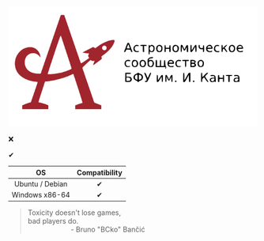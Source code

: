 <p align="center"><a href="https://astromodel.ru"><img alt="Astromodel" src="./configurator/static/images/logo.svg"></a></p>

❌

✔

|        OS       | Сompatibility |
|:---------------:|:-------------:|
| Ubuntu / Debian |      ✔       |
| Windows  x86-64 |      ✔       |



> Toxicity doesn't lose games, <br>
> bad players do. <br>
> &nbsp;&nbsp;&nbsp;&nbsp;&nbsp;&nbsp;&nbsp;&nbsp;&nbsp;&nbsp;&nbsp;&nbsp;&nbsp;&nbsp;&nbsp;&nbsp;&nbsp;&nbsp;&nbsp;&nbsp;&nbsp;&nbsp;\- Bruno "BCko" Bančić

